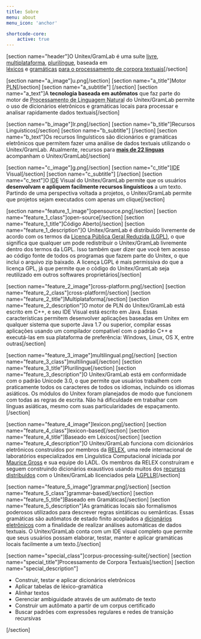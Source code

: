 ```yaml
---
title: Sobre
menu: about
menu_icon: 'anchor'

shortcode-core:
    active: true
---
```

[section name="header"]O Unitex/GramLab é uma suíte <a class="page-scroll" href="#open-source">livre</a>, <a class="page-scroll" href="#cross-platform">multiplataforma</a>, <a class="page-scroll" href="#multilingual">plurilíngue</a>, baseada em <br><a class="page-scroll" href="#lexicon-based">léxicos</a> e <a class="page-scroll" href="#grammar-based">gramáticas</a> <a class="page-scroll" href="#corpus-processing-suite">para o processamento de corpora textuais</a>[/section]

[section name="a_image"]u.png[/section]
[section name="a_title"]Motor <br /><abbr title="Processamento de Linguagem Natural">PLN</abbr>[/section]
[section name="a_subtitle"] [/section]
[section name="a_text"]A **tecnologia baseada em autômatos** que faz parte do motor de <abbr title="NLP">Processamento de Linguagem Natural</abbr> do Unitex/GramLab permite o uso de dicionários eletrônicos e gramáticas locais para processar e analisar rapidamente dados textuais[/section]

[section name="b_image"]lr.png[/section]
[section name="b_title"]Recursos <br />Linguísticos[/section]
[section name="b_subtitle"] [/section]
[section name="b_text"]Os recursos linguísticos são dicionários e gramáticas eletrônicos que permitem fazer uma análise de dados textuais utilizando o Unitex/GramLab. Atualmente, recursos para **[mais de 22 línguas](/language-resources?target=_blank)** acompanham o Unitex/GramLab[/section]

[section name="c_image"]g.png[/section]
[section name="c_title"]<abbr title="Ambiente de Desenvolvimento Integrado">IDE</abbr> <br />Visual[/section]
[section name="c_subtitle"] [/section]
[section name="c_text"]O <abbr title="Ambiente de Desenvolvimento Integrado">IDE</abbr> Visual do Unitex/GramLab permite que os usuários **desenvolvam e apliquem facilmente recursos linguísticos** a um texto. Partindo de uma perspectiva voltada a projetos, o Unitex/GramLab permite que projetos sejam executados com apenas um clique[/section]

[section name="feature_1_image"]opensource.png[/section]
[section name="feature_1_class"]open-source[/section]
[section name="feature_1_title"]Código Aberto[/section]
[section name="feature_1_description"]O Unitex/GramLab é distribuído livremente de acordo com os termos da <a href='http://www.gnu.org/licenses/lgpl.html'>Licença Pública Geral Reduzida (LGPL)</a>, o que significa que qualquer um pode redistribuir o Unitex/GramLab livremente dentro dos termos da LGPL. Isso também quer dizer que você tem acesso ao código fonte de todos os programas que fazem parte do Unitex, o que inclui o arquivo zip baixado. A licença LGPL é mais permissiva do que a licença GPL, já que permite que o código do Unitex/GramLab seja reutilizado em outros softwares proprietários[/section]

[section name="feature_2_image"]cross-platform.png[/section]
[section name="feature_2_class"]cross-platform[/section]
[section name="feature_2_title"]Multiplataforma[/section]
[section name="feature_2_description"]O motor de PLN do Unitex/GramLab está escrito em C++, e seu IDE Visual está escrito em Java. Essas características permitem desenvolver aplicações baseadas em Unitex em qualquer sistema que suporte Java 1.7 ou superior, compilar essas aplicações usando um compilador compatível com o padrão C++ e executá-las em sua plataforma de preferência: Windows, Linux, OS X, entre outras[/section]

[section name="feature_3_image"]multilingual.png[/section]
[section name="feature_3_class"]multilingual[/section]
[section name="feature_3_title"]Plurilíngue[/section]
[section name="feature_3_description"]O Unitex/GramLab está em conformidade com o padrão Unicode 3.0, o que permite que usuários trabalhem com praticamente todos os caracteres de todos os idiomas, incluindo os idiomas asiáticos. Os módulos do Unitex foram planejados de modo que funcionem com todas as regras de escrita. Não há dificuldade em trabalhar com línguas asiáticas, mesmo com suas particularidades de espaçamento.[/section]

[section name="feature_4_image"]lexicon.png[/section]
[section name="feature_4_class"]lexicon-based[/section]
[section name="feature_4_title"]Baseado em Léxicos[/section]
[section name="feature_4_description"]O Unitex/GramLab funciona com dicionários eletrônicos construídos por membros da <a target="_blank" href="partners">RELEX</a>, uma rede internacional de laboratórios especializados em Linguística Computacional iniciada por <a target="_blank" href="https://en.wikipedia.org/wiki/Maurice_Gross">Maurice Gross</a> e sua equipe do LADL. Os membros da RELEX construíram e seguem construindo dicionários exaustivos usando muitos dos <a target="_blank" href="language-resources">recursos distribuídos</a> com o Unitex/GramLab licenciados pela <a target="_blank" href="lgpllr">LGPLLR</a>[/section]

[section name="feature_5_image"]grammar.png[/section]
[section name="feature_5_class"]grammar-based[/section]
[section name="feature_5_title"]Baseado em Gramáticas[/section]
[section name="feature_5_description"]As gramáticas locais são formalismos poderosos utilizados para descrever regras sintáticas ou semânticas. Essas gramáticas são autômatos de estado finito acoplados a <a target="_blank" href="language-resources"> dicionários eletrônicos</a> com a finalidade de realizar análises automáticas de dados textuais. O Unitex/GramLab conta com um IDE visual completo que permite que seus usuários possam elaborar, testar, manter e aplicar gramáticas locais facilmente a um texto.[/section]

[section name="special_class"]corpus-processing-suite[/section]
[section name="special_title"]Processamento de Corpora Textuais[/section]
[section name="special_description"]
<ul id="functions-items" class="actions piped truncate-items">
 <li><span class="ug-label c9">Construir, testar e aplicar dicionários eletrônicos</span></li>
 <li><span class="ug-label c10">Aplicar tabelas de léxico-gramática</span></li>
 <li><span class="ug-label c11">Alinhar textos</span></li> 
 <li><span class="ug-label c12">Gerenciar ambiguidade através de um autômato de texto</span></li>
 <li><span class="ug-label c13">Construir um autômato a partir de um corpus certificado</span></li>
 <li><span class="ug-label c14">Buscar padrões com expressões regulares e redes de transição recursivas</span></li> 
</ul>
[/section]
